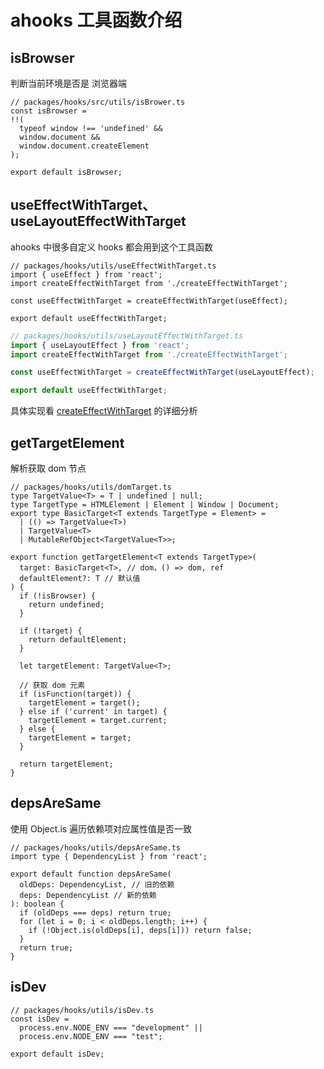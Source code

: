 <!--
 * @Author: HfWang
 * @Date: 2023-06-05 09:24:15
 * @LastEditors: HfWang
 * @LastEditTime: 2023-06-05 09:25:41
 * @FilePath: \hooks-analysis\hooks\ahooks\tools.md
-->

# ahooks 工具函数介绍

## isBrowser

判断当前环境是否是 浏览器端

```ts{3-7}
// packages/hooks/src/utils/isBrower.ts
const isBrowser =
!!(
  typeof window !== 'undefined' &&
  window.document &&
  window.document.createElement
);

export default isBrowser;
```

## useEffectWithTarget、useLayoutEffectWithTarget

ahooks 中很多自定义 hooks 都会用到这个工具函数

```ts{5}
// packages/hooks/utils/useEffectWithTarget.ts
import { useEffect } from 'react';
import createEffectWithTarget from './createEffectWithTarget';

const useEffectWithTarget = createEffectWithTarget(useEffect);

export default useEffectWithTarget;

```

```ts
// packages/hooks/utils/useLayoutEffectWithTarget.ts
import { useLayoutEffect } from 'react';
import createEffectWithTarget from './createEffectWithTarget';

const useEffectWithTarget = createEffectWithTarget(useLayoutEffect);

export default useEffectWithTarget;

```

具体实现看 [createEffectWithTarget](./4-02-createEffectWithTarget) 的详细分析

## getTargetElement

解析获取 dom 节点

```ts{4-7,23-30}
// packages/hooks/utils/domTarget.ts
type TargetValue<T> = T | undefined | null;
type TargetType = HTMLElement | Element | Window | Document;
export type BasicTarget<T extends TargetType = Element> =
  | (() => TargetValue<T>)
  | TargetValue<T>
  | MutableRefObject<TargetValue<T>>;

export function getTargetElement<T extends TargetType>(
  target: BasicTarget<T>, // dom，() => dom, ref
  defaultElement?: T // 默认值
) {
  if (!isBrowser) {
    return undefined;
  }

  if (!target) {
    return defaultElement;
  }

  let targetElement: TargetValue<T>;

  // 获取 dom 元素
  if (isFunction(target)) {
    targetElement = target();
  } else if ('current' in target) {
    targetElement = target.current;
  } else {
    targetElement = target;
  }

  return targetElement;
}
```

## depsAreSame

使用 Object.is 遍历依赖项对应属性值是否一致

```ts{8-12}
// packages/hooks/utils/depsAreSame.ts
import type { DependencyList } from 'react';

export default function depsAreSame(
  oldDeps: DependencyList, // 旧的依赖
  deps: DependencyList // 新的依赖
): boolean {
  if (oldDeps === deps) return true;
  for (let i = 0; i < oldDeps.length; i++) {
    if (!Object.is(oldDeps[i], deps[i])) return false;
  }
  return true;
}
```

## isDev

```ts{3,4}
// packages/hooks/utils/isDev.ts
const isDev =
  process.env.NODE_ENV === "development" ||
  process.env.NODE_ENV === "test";

export default isDev;
```
